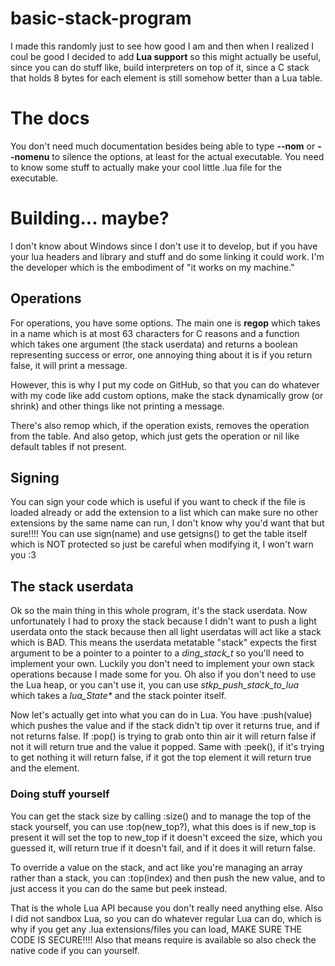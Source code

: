 # basic-stack-program
I made this randomly just to see how good I am and then when I realized I coul be good I decided to add **Lua support** so this might actually be useful, since you can do stuff like, build interpreters on top of it, since a C stack that holds 8 bytes for each element is still somehow better than a Lua table.

# The docs
You don't need much documentation besides being able to type **--nom** or **--nomenu** to silence the options, at least for the actual executable. You need to know some stuff to actually make your cool little .lua file for the executable.

# Building... maybe?
I don't know about Windows since I don't use it to develop, but if you have your lua headers and library and stuff and do some linking it could work. I'm the developer which is the embodiment of "it works on my machine."

## Operations
For operations, you have some options. The main one is **regop** which takes in a name which is at most 63 characters for C reasons and a function which takes one argument (the stack userdata) and returns a boolean representing success or error, one annoying thing about it is if you return false, it will print a message.

However, this is why I put my code on GitHub, so that you can do whatever with my code like add custom options, make the stack dynamically grow (or shrink) and other things like not printing a message.

There's also remop which, if the operation exists, removes the operation from the table. And also getop, which just gets the operation or nil like default tables if not present.

## Signing
You can sign your code which is useful if you want to check if the file is loaded already or add the extension to a list which can make sure no other extensions by the same name can run, I don't know why you'd want that but sure!!!! You can use sign(name) and use getsigns() to get the table itself which is NOT protected so just be careful when modifying it, I won't warn you :3

## The stack userdata
Ok so the main thing in this whole program, it's the stack userdata. Now unfortunately I had to proxy the stack because I didn't want to push a light userdata onto the stack because then all light userdatas will act like a stack which is BAD. This means the userdata metatable "stack" expects the first argument to be a pointer to a pointer to a *ding_stack_t* so you'll need to implement your own. Luckily you don't need to implement your own stack operations because I made some for you. Oh also if you don't need to use the Lua heap, or you can't use it, you can use *stkp_push_stack_to_lua* which takes a *lua_State\** and the stack pointer itself.

Now let's actually get into what you can do in Lua.
You have :push(value) which pushes the value and if the stack didn't tip over it returns true, and if not returns false. If :pop() is trying to grab onto thin air it will return false if not it will return true and the value it popped. Same with :peek(), if it's trying to get nothing it will return false, if it got the top element it will return true and the element.

### Doing stuff yourself
You can get the stack size by calling :size() and to manage the top of the stack yourself, you can use :top(new\_top?), what this does is if new\_top is present it will set the top to new\_top if it doesn't exceed the size, which you guessed it, will return true if it doesn't fail, and if it does it will return false.

To override a value on the stack, and act like you're managing an array rather than a stack, you can :top(index) and then push the new value, and to just access it you can do the same but peek instead.

That is the whole Lua API because you don't really need anything else. Also I did not sandbox Lua, so you can do whatever regular Lua can do, which is why if you get any .lua extensions/files you can load, MAKE SURE THE CODE IS SECURE!!!! Also that means require is available so also check the native code if you can yourself.
